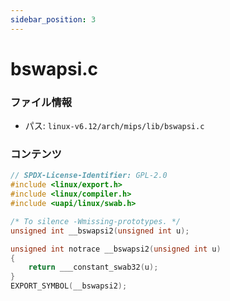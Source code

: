 ```yaml
---
sidebar_position: 3
---
```

# bswapsi.c

### ファイル情報

- パス: `linux-v6.12/arch/mips/lib/bswapsi.c`

### コンテンツ

```c
// SPDX-License-Identifier: GPL-2.0
#include <linux/export.h>
#include <linux/compiler.h>
#include <uapi/linux/swab.h>

/* To silence -Wmissing-prototypes. */
unsigned int __bswapsi2(unsigned int u);

unsigned int notrace __bswapsi2(unsigned int u)
{
	return ___constant_swab32(u);
}
EXPORT_SYMBOL(__bswapsi2);

```
